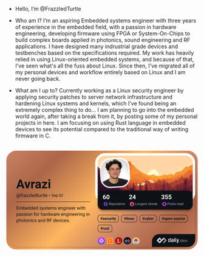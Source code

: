 - Hello, I’m @FrazzledTurtle

- Who am I?
    I’m an aspiring Embedded systems engineer with three years of experience in the embedded field, with a passion in hardware engineering, developing firmware using FPGA or System-On-Chips to build complex boards applied in photonics, sound engineering and RF applications. I have designed many indrustrial grade devices and testbenches based on the specifications required. My work has heavily relied in using Linux-oriented embedded systems, and because of that, I've seen what's all the fuss about Linux. Since then, I've migrated all of my personal devices and workflow entirely based on Linux and I am never going back.

- What am I up to?
Currently working as a Linux security engineer by applying security patches to server network infrastructure and hardening Linux systems and kernels, which I've found being an extremely complex thing to do... 
I am planning to go into the embedded world again, after taking a break from it, by posting some of my personal projects in here. I am focusing on using Rust language in embedded devices to see its potential compared to the traditional way of writing firmware in C.
<br/><br/>
<p align="center">
    <a href="https://app.daily.dev/frazzledturtle">
    <img src="./devcard.png" width="750" alt="heart's Dev Card" />
    </a>
</p>
